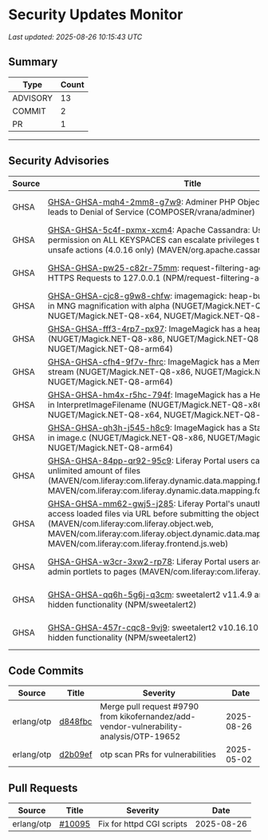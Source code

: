 # Security Updates Monitor

*Last updated: 2025-08-26 10:15:43 UTC*

## Summary
| Type | Count |
|------|-------|
| ADVISORY | 13 |
| COMMIT | 2 |
| PR | 1 |

---

## Security Advisories

| Source | Title | Severity | Date |
|--------|-------|----------|------|
| GHSA | [GHSA-GHSA-mqh4-2mm8-g7w9](https://github.com/advisories/GHSA-mqh4-2mm8-g7w9): Adminer PHP Object Injection issue leads to Denial of Service (COMPOSER/vrana/adminer) | HIGH (CVSS: 8.6) | 2025-08-25 |
| GHSA | [GHSA-GHSA-5c4f-pxmx-xcm4](https://github.com/advisories/GHSA-5c4f-pxmx-xcm4): Apache Cassandra: User with MODIFY permission on ALL KEYSPACES can escalate privileges to superuser via unsafe actions (4.0.16 only) (MAVEN/org.apache.cassandra:cassandra-all) | HIGH (CVSS: 8.8) | 2025-08-25 |
| GHSA | [GHSA-GHSA-pw25-c82r-75mm](https://github.com/advisories/GHSA-pw25-c82r-75mm): request-filtering-agent SSRF Bypass via HTTPS Requests to 127.0.0.1 (NPM/request-filtering-agent) | MODERATE (CVSS: 0.0) | 2025-08-25 |
| GHSA | [GHSA-GHSA-cjc8-g9w8-chfw](https://github.com/advisories/GHSA-cjc8-g9w8-chfw): imagemagick: heap-buffer overflow read in MNG magnification with alpha (NUGET/Magick.NET-Q8-x86, NUGET/Magick.NET-Q8-x64, NUGET/Magick.NET-Q8-arm64) | HIGH (CVSS: 7.6) | 2025-08-25 |
| GHSA | [GHSA-GHSA-fff3-4rp7-px97](https://github.com/advisories/GHSA-fff3-4rp7-px97): ImageMagick has a heap-buffer-overflow (NUGET/Magick.NET-Q8-x86, NUGET/Magick.NET-Q8-x64, NUGET/Magick.NET-Q8-arm64) | LOW (CVSS: 0.0) | 2025-08-25 |
| GHSA | [GHSA-GHSA-cfh4-9f7v-fhrc](https://github.com/advisories/GHSA-cfh4-9f7v-fhrc): ImageMagick has a Memory Leak in magick stream (NUGET/Magick.NET-Q8-x86, NUGET/Magick.NET-Q8-x64, NUGET/Magick.NET-Q8-arm64) | LOW (CVSS: 3.7) | 2025-08-25 |
| GHSA | [GHSA-GHSA-hm4x-r5hc-794f](https://github.com/advisories/GHSA-hm4x-r5hc-794f): ImageMagick has a Heap Buffer Overflow in InterpretImageFilename (NUGET/Magick.NET-Q8-x86, NUGET/Magick.NET-Q8-x64, NUGET/Magick.NET-Q8-arm64) | LOW (CVSS: 3.7) | 2025-08-25 |
| GHSA | [GHSA-GHSA-qh3h-j545-h8c9](https://github.com/advisories/GHSA-qh3h-j545-h8c9): ImageMagick has a Stack Buffer Overflow in image.c (NUGET/Magick.NET-Q8-x86, NUGET/Magick.NET-Q8-x64, NUGET/Magick.NET-Q8-arm64) | HIGH (CVSS: 7.4) | 2025-08-25 |
| GHSA | [GHSA-GHSA-84pp-qr92-95c9](https://github.com/advisories/GHSA-84pp-qr92-95c9): Liferay Portal users can upload an unlimited amount of files (MAVEN/com.liferay:com.liferay.dynamic.data.mapping.form.field.type, MAVEN/com.liferay:com.liferay.dynamic.data.mapping.form.web) | MODERATE (CVSS: 0.0) | 2025-08-22 |
| GHSA | [GHSA-GHSA-mm62-gwj5-j285](https://github.com/advisories/GHSA-mm62-gwj5-j285): Liferay Portal's unauthenticated users can access loaded files via URL before submitting the object entry (MAVEN/com.liferay:com.liferay.object.web, MAVEN/com.liferay:com.liferay.object.dynamic.data.mapping.form.field.type, MAVEN/com.liferay:com.liferay.frontend.js.web) | MODERATE (CVSS: 0.0) | 2025-08-22 |
| GHSA | [GHSA-GHSA-w3cr-3xw2-rp78](https://github.com/advisories/GHSA-w3cr-3xw2-rp78): Liferay Portal users are able to add system admin portlets to pages (MAVEN/com.liferay:com.liferay.layout.impl) | MODERATE (CVSS: 0.0) | 2025-08-22 |
| GHSA | [GHSA-GHSA-qq6h-5g6j-q3cm](https://github.com/advisories/GHSA-qq6h-5g6j-q3cm): sweetalert2 v11.4.9 and above contains hidden functionality (NPM/sweetalert2) | LOW (CVSS: 0.0) | 2022-11-23 |
| GHSA | [GHSA-GHSA-457r-cqc8-9vj9](https://github.com/advisories/GHSA-457r-cqc8-9vj9): sweetalert2 v10.16.10 and above contains hidden functionality (NPM/sweetalert2) | LOW (CVSS: 0.0) | 2022-11-23 |

## Code Commits

| Source | Title | Severity | Date |
|--------|-------|----------|------|
| erlang/otp | [d848fbc](https://github.com/erlang/otp/commit/d848fbc1dab75d5369284a6472baf0eea54c2c5d) | Merge pull request #9790 from kikofernandez/add-vendor-vulnerability-analysis/OTP-19652 | 2025-08-26 |
| erlang/otp | [d2b09ef](https://github.com/erlang/otp/commit/d2b09efe13e4832bb6201965dc108f953291f4aa) | otp scan PRs for vulnerabilities | 2025-05-02 |

## Pull Requests

| Source | Title | Severity | Date |
|--------|-------|----------|------|
| erlang/otp | [#10095](https://github.com/erlang/otp/pull/10095) | Fix for httpd CGI scripts | 2025-08-26 |

